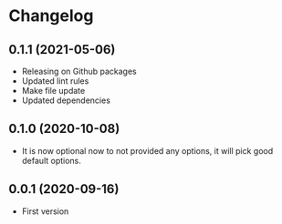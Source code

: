 Changelog
=========

0.1.1 (2021-05-06)
-------------------

* Releasing on Github packages
* Updated lint rules
* Make file update
* Updated dependencies

0.1.0 (2020-10-08)
------------------

* It is now optional now to not provided any options, it will
  pick good default options.

0.0.1 (2020-09-16)
------------------

* First version
